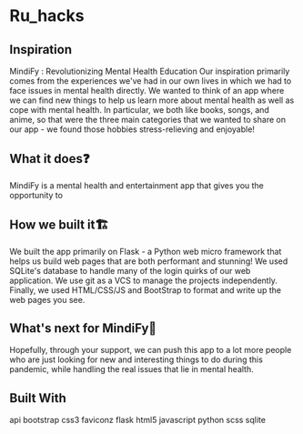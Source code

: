 # Ru_hacks
## Inspiration

MindiFy : Revolutionizing Mental Health Education Our inspiration primarily comes from the experiences we've had in our own lives in which we had to face issues in mental health directly. We wanted to think of an app where we can find new things to help us learn more about mental health as well as cope with mental health. In particular, we both like books, songs, and anime, so that were the three main categories that we wanted to share on our app - we found those hobbies stress-relieving and enjoyable!

## What it does❓

MindiFy is a mental health and entertainment app that gives you the opportunity to

## How we built it🏗️
We built the app primarily on Flask - a Python web micro framework that helps us build web pages that are both performant and stunning! We used SQLite's database to handle many of the login quirks of our web application. We use git as a VCS to manage the projects independently. Finally, we used HTML/CSS/JS and BootStrap to format and write up the web pages you see.


## What's next for MindiFy💭

Hopefully, through your support, we can push this app to a lot more people who are just looking for new and interesting things to do during this pandemic, while handling the real issues that lie in mental health.

## Built With
api
bootstrap
css3
faviconz
flask
html5
javascript
python
scss
sqlite
